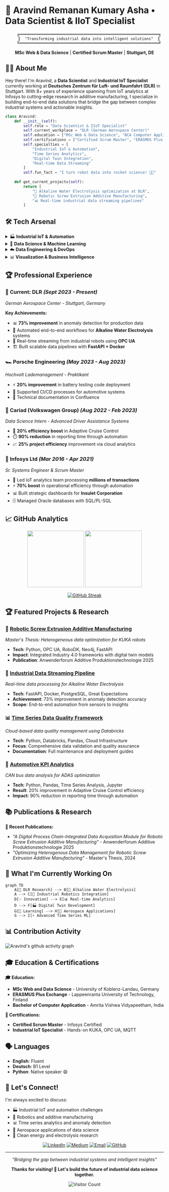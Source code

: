 # 🚀 Aravind Remanan Kumary Asha • Data Scientist & IIoT Specialist

<div align="center">
  
```ascii
    ╔══════════════════════════════════════════════════════════════╗
    ║  "Transforming industrial data into intelligent solutions"  ║
    ╚══════════════════════════════════════════════════════════════╝
```

**MSc Web & Data Science** | **Certified Scrum Master** | **Stuttgart, DE**

</div>

## 👨‍💻 About Me

Hey there! I'm Aravind, a **Data Scientist** and **Industrial IoT Specialist** currently working at **Deutsches Zentrum für Luft- und Raumfahrt (DLR)** in Stuttgart. With 8+ years of experience spanning from IoT analytics at Infosys to cutting-edge research in additive manufacturing, I specialize in building end-to-end data solutions that bridge the gap between complex industrial systems and actionable insights.

```python
class Aravind:
    def __init__(self):
        self.role = "Data Scientist & IIoT Specialist"
        self.current_workplace = "DLR (German Aerospace Center)"
        self.education = ["MSc Web & Data Science", "BCA Computer Applications"]
        self.certifications = ["Certified Scrum Master", "ERASMUS Plus Scholar"]
        self.specialties = [
            "Industrial IoT & Automation", 
            "Time Series Analytics", 
            "Digital Twin Integration",
            "Real-time Data Streaming"
        ]
        self.fun_fact = "I turn robot data into rocket science! 🤖🚀"
    
    def get_current_projects(self):
        return [
            "🔋 Alkaline Water Electrolysis optimization at DLR",
            "🤖 Robotic Screw Extrusion Additive Manufacturing",
            "📊 Real-time industrial data streaming pipelines"
        ]
```

## 🛠️ Tech Arsenal

<details>
<summary>🏭 <strong>Industrial IoT & Automation</strong></summary>
<br>

**IIoT Protocols & Integration**
- **Communication**: OPC UA, MQTT, Industrial Ethernet
- **Robotics**: KUKA robots, RoboDK, KUKA RSI
- **Standards**: Industry 4.0, Digital Twin, FAIR data principles

**Real-time Systems**
- ⚡ Real-time data streaming from industrial robots
- 🔄 ETL pipeline orchestration for manufacturing data
- 📡 Time series data processing and anomaly detection
- 🏭 Human-Machine Interface (HMI) development

</details>

<details>
<summary>🧠 <strong>Data Science & Machine Learning</strong></summary>
<br>

**Core ML & Analytics**
- **Languages**: Python, SQL, Java, C++ (Embedded)
- **ML Libraries**: Scikit-Learn, TensorFlow, PyTorch
- **Data Processing**: Pandas, NumPy, SciPy
- **Statistical Analysis**: Advanced time series modeling, KPI frameworks

**Specialized Applications**
- 📈 Predictive maintenance for manufacturing systems
- 🎯 Anomaly detection (73% improvement achieved)
- 🔋 Battery testing optimization (20% deployment improvement)
- 🚗 Adaptive Cruise Control efficiency enhancement (20% improvement)

</details>

<details>
<summary>☁️ <strong>Data Engineering & DevOps</strong></summary>
<br>

**Cloud & Infrastructure**
- **Platforms**: Databricks, Docker, Kubernetes
- **Databases**: PostgreSQL, MySQL, MongoDB, InfluxDB, Neo4j, Shepard DB
- **APIs**: FastAPI development, RESTful services
- **Validation**: Great Expectations, Pydantic

**Development & Deployment**
- 🔄 CI/CD pipelines (GitLab, Jenkins, Bitbucket)
- 📊 Automated reporting (90% time reduction achieved)
- 🐳 Containerized deployments with Docker
- 📈 Data quality frameworks for time series data

</details>

<details>
<summary>📊 <strong>Visualization & Business Intelligence</strong></summary>
<br>

**Data Visualization**
- **Tools**: Tableau, Streamlit, Taipy, Matplotlib
- **Dashboards**: Real-time operational dashboards
- **Reporting**: Automated strategic reports and KPI tracking

**Project Management**
- 🏃‍♂️ Agile methodologies (Certified Scrum Master)
- 🛠️ JIRA, Confluence, Miro, Azure DevOps
- 👥 Cross-functional team leadership

</details>

## 🏆 Professional Experience

### 🚀 **Current: DLR** *(Sept 2023 - Present)*
*German Aerospace Center - Stuttgart, Germany*

**Key Achievements:**
- 📊 **73% improvement** in anomaly detection for production data
- 🔋 Automated end-to-end workflows for **Alkaline Water Electrolysis** systems
- 🤖 Real-time streaming from industrial robots using **OPC UA**
- 🏗️ Built scalable data pipelines with **FastAPI + Docker**

### 🏎️ **Porsche Engineering** *(May 2023 - Aug 2023)*
*Hochvolt Lademanagement - Praktikant*

- ⚡ **20% improvement** in battery testing code deployment
- 🔄 Supported CI/CD processes for automotive systems
- 📝 Technical documentation in Confluence

### 🚗 **Cariad (Volkswagen Group)** *(Aug 2022 - Feb 2023)*
*Data Science Intern - Advanced Driver Assistance Systems*

- 🎯 **20% efficiency boost** in Adaptive Cruise Control
- ⏱️ **90% reduction** in reporting time through automation
- 📈 **25% project efficiency** improvement via cloud analytics

### 💼 **Infosys Ltd** *(Mar 2016 - Apr 2021)*
*Sr. Systems Engineer & Scrum Master*

- 👥 Led IoT analytics team processing **millions of transactions**
- ⚡ **70% boost** in operational efficiency through automation
- 📊 Built strategic dashboards for **Insulet Corporation**
- 🗄️ Managed Oracle databases with SQL/PL-SQL

## 📈 GitHub Analytics

<div align="center">

<img height="180em" src="https://github-readme-stats.vercel.app/api?username=boun7yhunt3r&show_icons=true&theme=tokyonight&include_all_commits=true&count_private=true"/>
<img height="180em" src="https://github-readme-stats.vercel.app/api/top-langs/?username=boun7yhunt3r&layout=compact&langs_count=8&theme=tokyonight"/>

</div>

<div align="center">

[![GitHub Streak](https://streak-stats.demolab.com/?user=boun7yhunt3r)](https://git.io/streak-stats)
</div>

## 🏆 Featured Projects & Research

### 🤖 [Robotic Screw Extrusion Additive Manufacturing](https://github.com/boun7yhunt3r/robotic-seam)
*Master's Thesis: Heterogeneous data optimization for KUKA robots*
- **Tech**: Python, OPC UA, RoboDK, Neo4j, FastAPI
- **Impact**: Integrated Industry 4.0 frameworks with digital twin models
- **Publication**: Anwenderforum Additive Produktionstechnologie 2025

### 🔋 [Industrial Data Streaming Pipeline](https://github.com/boun7yhunt3r/industrial-streaming)
*Real-time data processing for Alkaline Water Electrolysis*
- **Tech**: FastAPI, Docker, PostgreSQL, Great Expectations
- **Achievement**: 73% improvement in anomaly detection accuracy
- **Scope**: End-to-end automation from sensors to insights

### 📊 [Time Series Data Quality Framework](https://github.com/boun7yhunt3r/ts-data-quality)
*Cloud-based data quality management using Databricks*
- **Tech**: Python, Databricks, Pandas, Cloud Infrastructure
- **Focus**: Comprehensive data validation and quality assurance
- **Documentation**: Full maintenance and deployment guides

### 🚗 [Automotive KPI Analytics](https://github.com/boun7yhunt3r/automotive-analytics)
*CAN bus data analysis for ADAS optimization*
- **Tech**: Python, Pandas, Time Series Analysis, Jupyter
- **Result**: 20% improvement in Adaptive Cruise Control efficiency
- **Impact**: 90% reduction in reporting time through automation

## 📚 Publications & Research

**📄 Recent Publications:**
- *"A Digital Process Chain-Integrated Data Acquisition Module for Robotic Screw Extrusion Additive Manufacturing"* - Anwenderforum Additive Produktionstechnologie 2025
- *"Optimizing Heterogenous Data Management for Robotic Screw Extrusion Additive Manufacturing"* - Master's Thesis, 2024

## 🌟 What I'm Currently Working On

```mermaid
graph TD
    A[🔬 DLR Research] --> B[🔋 Alkaline Water Electrolysis]
    A --> C[🤖 Industrial Robotics Integration]
    D[💡 Innovation] --> E[📊 Real-time Analytics]
    D --> F[🏭 Digital Twin Development]
    G[📖 Learning] --> H[🚀 Aerospace Applications]
    G --> I[⚡ Advanced Time Series ML]
```

## 📊 Contribution Activity

![Aravind's github activity graph](https://github-readme-activity-graph.vercel.app/graph?username=boun7yhunt3r&theme=tokyo-night&hide_border=true)

## 🎓 Education & Certifications

**🎓 Education:**
- **MSc Web and Data Science** - University of Koblenz-Landau, Germany
- **ERASMUS Plus Exchange** - Lappeenranta University of Technology, Finland
- **Bachelor of Computer Application** - Amrita Vishwa Vidyapeetham, India

**🏅 Certifications:**
- **Certified Scrum Master** - Infosys Certified
- **Industrial IoT Specialist** - Hands-on KUKA, OPC UA, MQTT

## 🗣️ Languages
- **English**: Fluent
- **Deutsch**: B1 Level
- **Python**: Native speaker 😄

## 💬 Let's Connect!

I'm always excited to discuss:
- 🏭 Industrial IoT and automation challenges
- 🤖 Robotics and additive manufacturing
- 📊 Time series analytics and anomaly detection
- 🚀 Aerospace applications of data science
- 🔋 Clean energy and electrolysis research

<div align="center">

[![LinkedIn](https://img.shields.io/badge/LinkedIn-0077B5?style=for-the-badge&logo=linkedin&logoColor=white)](https://www.linkedin.com/in/aravindrk/)
[![Medium](https://img.shields.io/badge/Medium-12100E?style=for-the-badge&logo=medium&logoColor=white)](https://medium.com/@aravindrk)
[![Email](https://img.shields.io/badge/Email-D14836?style=for-the-badge&logo=gmail&logoColor=white)](mailto:aremanan.career@gmail.com)
[![GitHub](https://img.shields.io/badge/GitHub-100000?style=for-the-badge&logo=github&logoColor=white)](https://github.com/boun7yhunt3r)

</div>

---

<div align="center">

*"Bridging the gap between industrial systems and intelligent insights"*

**Thanks for visiting! 🚀 Let's build the future of industrial data science together.**

![Visitor Count](https://profile-counter.glitch.me/boun7yhunt3r/count.svg)

</div>
